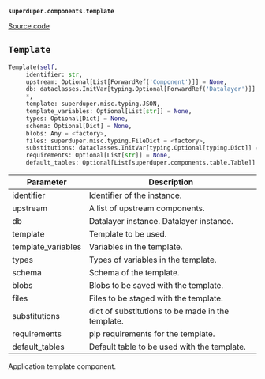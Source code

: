 **`superduper.components.template`** 

[Source code](https://github.com/superduper-io/superduper/blob/main/superduper/components/template.py)

## `Template` 

```python
Template(self,
     identifier: str,
     upstream: Optional[List[ForwardRef('Component')]] = None,
     db: dataclasses.InitVar[typing.Optional[ForwardRef('Datalayer')]] = None,
     *,
     template: superduper.misc.typing.JSON,
     template_variables: Optional[List[str]] = None,
     types: Optional[Dict] = None,
     schema: Optional[Dict] = None,
     blobs: Any = <factory>,
     files: superduper.misc.typing.FileDict = <factory>,
     substitutions: dataclasses.InitVar[typing.Optional[typing.Dict]] = None,
     requirements: Optional[List[str]] = None,
     default_tables: Optional[List[superduper.components.table.Table]] = None) -> None
```
| Parameter | Description |
|-----------|-------------|
| identifier | Identifier of the instance. |
| upstream | A list of upstream components. |
| db | Datalayer instance. Datalayer instance. |
| template | Template to be used. |
| template_variables | Variables in the template. |
| types | Types of variables in the template. |
| schema | Schema of the template. |
| blobs | Blobs to be saved with the template. |
| files | Files to be staged with the template. |
| substitutions | dict of substitutions to be made in the template. |
| requirements | pip requirements for the template. |
| default_tables | Default table to be used with the template. |

Application template component.

